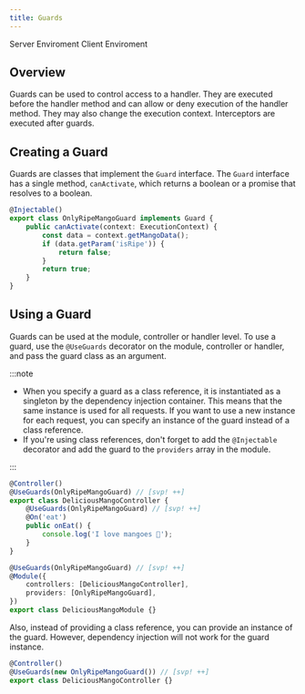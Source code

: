 ```yaml
---
title: Guards
---
```


<script lang="ts">
    import Badge from '$lib/Badge.svelte';
</script>

<Badge color='blue'>Server Enviroment</Badge>
<Badge color='green'>Client Enviroment</Badge>

## Overview

Guards can be used to control access to a handler. They are executed before the handler method and can allow or deny execution of the handler method. They may also change the execution context. Interceptors are executed after guards.

## Creating a Guard

Guards are classes that implement the `Guard` interface. The `Guard` interface has a single method, `canActivate`, which returns a boolean or a promise that resolves to a boolean.

```typescript
@Injectable()
export class OnlyRipeMangoGuard implements Guard {
    public canActivate(context: ExecutionContext) {
        const data = context.getMangoData();
        if (data.getParam('isRipe')) {
            return false;
        }
        return true;
    }
}
```

## Using a Guard

Guards can be used at the module, controller or handler level. To use a guard, use the `@UseGuards` decorator on the module, controller or handler, and pass the guard class as an argument.

:::note

-   When you specify a guard as a class reference, it is instantiated as a singleton by the dependency injection container. This means that the same instance is used for all requests. If you want to use a new instance for each request, you can specify an instance of the guard instead of a class reference.
-   If you're using class references, don't forget to add the `@Injectable` decorator and add the guard to the `providers` array in the module.

:::

```typescript
@Controller()
@UseGuards(OnlyRipeMangoGuard) // [svp! ++]
export class DeliciousMangoController {
    @UseGuards(OnlyRipeMangoGuard) // [svp! ++]
    @On('eat')
    public onEat() {
        console.log('I love mangoes 🥭');
    }
}

@UseGuards(OnlyRipeMangoGuard) // [svp! ++]
@Module({
    controllers: [DeliciousMangoController],
    providers: [OnlyRipeMangoGuard],
})
export class DeliciousMangoModule {}
```

Also, instead of providing a class reference, you can provide an instance of the guard. However, dependency injection will not work for the guard instance.

```typescript
@Controller()
@UseGuards(new OnlyRipeMangoGuard()) // [svp! ++]
export class DeliciousMangoController {}
```
